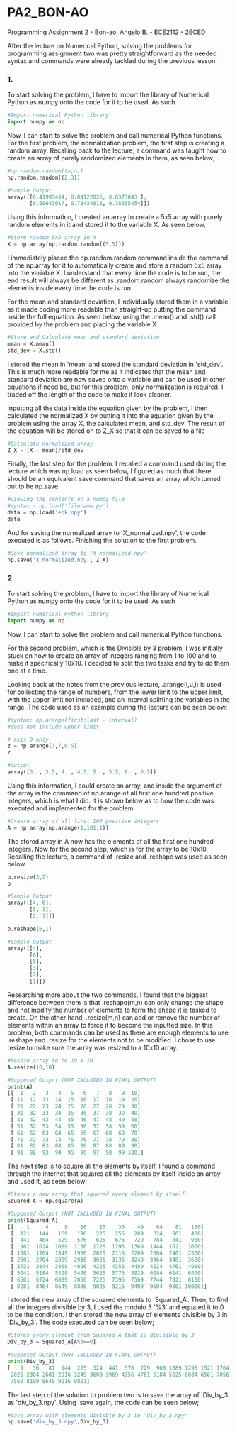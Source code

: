 # PA2_BON-AO
Programming Assignment 2 - Bon-ao, Angelo B. - ECE2112 - 2ECED

After the lecture on Numerical Python, solving the problems for programming assignment two was pretty straightforward as the needed syntax and commands were already tackled during the previous lesson.

### 1.
To start solving the problem, I have to import the library of Numerical Python as numpy onto the code for it to be used. As such
``` python
#Import numerical Python library
import numpy as np 
```
Now, I can start to solve the problem and call numerical Python functions.
For the first problem, the normalization problem, the first step is creating a random array. Recalling back to the lecture, a command was taught how to create an array of purely randomized elements in them, as seen below; 
``` python
#np.random.random((m,n))
np.random.random((2,3))

#Sample Output
array([[0.41993434, 0.04122826, 0.8373043 ],
       [0.50643017, 0.78434918, 0.38655454]])
```

Using this information, I created an array to create a 5x5 array with purely random elements in it and stored it to the variable X. As seen below,

``` python
#Store random 5x5 array in X
X = np.array(np.random.random((5,5)))
```

I immediately placed the np.random.random command inside the command of the np.array for it to automatically create and store a random 5x5 array into the variable X.
I understand that every time the code is to be run, the end result will always be different as .random.random always randomize the elements inside every time the code is run.

For the mean and standard deviation, I individually stored them in a variable as it made coding more readable than straight-up putting the command inside the full equation. As seen below, using the .mean() and .std() call  provided by the problem and placing the variable X
``` python
#Store and Calculate mean and standard deviation 
mean = X.mean()
std_dev = X.std()
```
I stored the mean in 'mean' and stored the standard deviation in 'std_dev'. This is much more readable for me as it indicates that the mean and standard deviation are now saved onto a variable and can be used in other equations if need be, but for this problem, only normalization is required. I traded off the length of the code to make it look cleaner.

Inputting all the data inside the equation given by the problem, I then calculated the normalized X by putting it into the equation given by the problem using the array X, the calculated mean, and std_dev. The result of the equation will be stored on to Z_X so that it can be saved to a file
``` python
#Calculate normalized array
Z_X = (X - mean)/std_dev
```

Finally, the last step for the problem. I recalled a command used during the lecture which was np.load as seen below, I figured as much that there should be an equivalent save command that saves an array which turned out to be np.save.
``` python
#viewing the contents on a numpy file
#syntax - np.load('filename.py')
data = np.load('epk.npy')
data
```

And for saving the normalized array to 'X_normalized.npy', the code executed is as follows. Finishing the solution to the first problem.
``` python
#Save normalized array to 'X_normalized.npy'
np.save('X_normalized.npy', Z_X)
```

### 2.
To start solving the problem, I have to import the library of Numerical Python as numpy onto the code for it to be used. As such
``` python
#Import numerical Python library
import numpy as np 
```
Now, I can start to solve the problem and call numerical Python functions.

For the second problem, which is the Divisible by 3 problem, I was initially stuck on how to create an array of integers ranging from 1 to 100 and to make it specifically 10x10. I decided to split the two tasks and try to do them one at a time. 

Looking back at the notes from the previous lecture, .arange(l,u,i) is used for collecting the range of numbers, from the lower limit to the upper limit, with the upper limit not included, and an interval splitting the variables in the range. The code used as an example during the lecture can be seen below:
``` python
#syntax: np.arange(first:last - interval)
#does not include upper limit

# axis 0 only
z = np.arange(3,7,0.5)
z

#Output
array([3. , 3.5, 4. , 4.5, 5. , 5.5, 6. , 6.5])
```

Using this information, I could create an array, and inside the argument of the array is the command of np.arange of all first one hundred positive integers, which is what I did. It is shown below as to how the code was executed and implemented for the problem.
``` python
#Create array of all first 100 positive integers
A = np.array(np.arange(1,101,1))
```

The stored array in A now has the elements of all the first one hundred integers. Now for the second step, which is for the array to be 10x10. Recalling the lecture, a command of .resize and .reshape was used as seen below
``` python
b.resize(3,2)                        
b

#Sample Output
array([[4, 6],
       [5, 3],
       [2, 1]])

b.reshape(6,1)

#Sample Output
array([[4],
       [6],
       [5],
       [3],
       [2],
       [1]])
```

Researching more about the two commands, I found that the biggest difference between them is that .reshape(m,n) can only change the shape and not modify the number of elements to form the shape it is tasked to create. On the other hand, .resize(m,n) can add or remove the number of elements within an array to force it to become the inputted size. In this problem, both commands can be used as there are enough elements to use .reshape and .resize for the elements not to be modified. I chose to use resize to make sure the array was resized to a 10x10 array.

``` python
#Resize array to be 10 x 10
A.resize(10,10)

#Supposed Output (NOT INCLUDED IN FINAL OUTPUT)
print(A)
[[  1   2   3   4   5   6   7   8   9  10]
 [ 11  12  13  14  15  16  17  18  19  20]
 [ 21  22  23  24  25  26  27  28  29  30]
 [ 31  32  33  34  35  36  37  38  39  40]
 [ 41  42  43  44  45  46  47  48  49  50]
 [ 51  52  53  54  55  56  57  58  59  60]
 [ 61  62  63  64  65  66  67  68  69  70]
 [ 71  72  73  74  75  76  77  78  79  80]
 [ 81  82  83  84  85  86  87  88  89  90]
 [ 91  92  93  94  95  96  97  98  99 100]]
```

The next step is to square all the elements by itself. I found a command through the internet that squares all the elements by itself inside an array and used it, as seen below;
``` python
#Stores a new array that squared every element by itself
Squared_A = np.square(A)

#Supposed Output (NOT INCLUDED IN FINAL OUTPUT)
print(Squared_A)
[[    1     4     9    16    25    36    49    64    81   100]
 [  121   144   169   196   225   256   289   324   361   400]
 [  441   484   529   576   625   676   729   784   841   900]
 [  961  1024  1089  1156  1225  1296  1369  1444  1521  1600]
 [ 1681  1764  1849  1936  2025  2116  2209  2304  2401  2500]
 [ 2601  2704  2809  2916  3025  3136  3249  3364  3481  3600]
 [ 3721  3844  3969  4096  4225  4356  4489  4624  4761  4900]
 [ 5041  5184  5329  5476  5625  5776  5929  6084  6241  6400]
 [ 6561  6724  6889  7056  7225  7396  7569  7744  7921  8100]
 [ 8281  8464  8649  8836  9025  9216  9409  9604  9801 10000]]
```

I stored the new array of the squared elements to 'Squared_A'.  Then, to find all the integers divisible by 3, I used the modulo 3 '%3' and equated it to 0 to be the condition. I then stored the new array of elements divisible by 3 in 'Div_by_3'. The code executed can be seen below;
``` python
#Stores every element from Squared_A that is divisible by 3
Div_by_3 = Squared_A[A%3==0]

#Supposed Output (NOT INCLUDED IN FINAL OUTPUT)
print(Div_by_3)
[   9   36   81  144  225  324  441  576  729  900 1089 1296 1521 1764
 2025 2304 2601 2916 3249 3600 3969 4356 4761 5184 5625 6084 6561 7056
 7569 8100 8649 9216 9801]
```

The last step of the solution to problem two is to save the array of 'Div_by_3'  as 'div_by_3.npy'. Using .save again, the code can be seen below;
``` python
#Save array with elements divisble by 3 to 'div_by_3.npy'
np.save('div_by_3.npy',Div_by_3)
```

